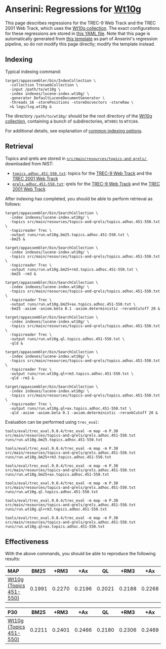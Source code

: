 # Anserini: Regressions for [Wt10g](http://ir.dcs.gla.ac.uk/test_collections/wt10g.html)

This page describes regressions for the TREC-9 Web Track and the TREC 2001 Web Track, which uses the [Wt10g collection](http://ir.dcs.gla.ac.uk/test_collections/wt10g.html).
The exact configurations for these regressions are stored in [this YAML file](../src/main/resources/regression/wt10g.yaml).
Note that this page is automatically generated from [this template](../src/main/resources/docgen/templates/wt10g.template) as part of Anserini's regression pipeline, so do not modify this page directly; modify the template instead.

## Indexing

Typical indexing command:

```
target/appassembler/bin/IndexCollection \
  -collection TrecwebCollection \
  -input /path/to/wt10g \
  -index indexes/lucene-index.wt10g/ \
  -generator DefaultLuceneDocumentGenerator \
  -threads 16 -storePositions -storeDocvectors -storeRaw \
  >& logs/log.wt10g &
```

The directory `/path/to/wt10g/` should be the root directory of the [Wt10g collection](http://ir.dcs.gla.ac.uk/test_collections/wt10g.html), containing a bunch of subdirectories, `WTX001` to `WTX104`.

For additional details, see explanation of [common indexing options](common-indexing-options.md).

## Retrieval

Topics and qrels are stored in [`src/main/resources/topics-and-qrels/`](../src/main/resources/topics-and-qrels/), downloaded from NIST:

+ [`topics.adhoc.451-550.txt`](../src/main/resources/topics-and-qrels/topics.adhoc.451-550.txt): topics for the [TREC-9 Web Track](http://trec.nist.gov/data/topics_eng/topics.451-500.gz) and the [TREC 2001 Web Track](http://trec.nist.gov/data/topics_eng/topics.501-550.txt)
+ [`qrels.adhoc.451-550.txt`](../src/main/resources/topics-and-qrels/qrels.adhoc.451-550.txt): qrels for the [TREC-9 Web Track](http://trec.nist.gov/data/qrels_eng/qrels.trec9.main_web.gz) and the [TREC 2001 Web Track](http://trec.nist.gov/data/qrels_eng/adhoc_qrels.txt)

After indexing has completed, you should be able to perform retrieval as follows:

```
target/appassembler/bin/SearchCollection \
  -index indexes/lucene-index.wt10g/ \
  -topics src/main/resources/topics-and-qrels/topics.adhoc.451-550.txt \
  -topicreader Trec \
  -output runs/run.wt10g.bm25.topics.adhoc.451-550.txt \
  -bm25 &

target/appassembler/bin/SearchCollection \
  -index indexes/lucene-index.wt10g/ \
  -topics src/main/resources/topics-and-qrels/topics.adhoc.451-550.txt \
  -topicreader Trec \
  -output runs/run.wt10g.bm25+rm3.topics.adhoc.451-550.txt \
  -bm25 -rm3 &

target/appassembler/bin/SearchCollection \
  -index indexes/lucene-index.wt10g/ \
  -topics src/main/resources/topics-and-qrels/topics.adhoc.451-550.txt \
  -topicreader Trec \
  -output runs/run.wt10g.bm25+ax.topics.adhoc.451-550.txt \
  -bm25 -axiom -axiom.beta 0.1 -axiom.deterministic -rerankCutoff 20 &

target/appassembler/bin/SearchCollection \
  -index indexes/lucene-index.wt10g/ \
  -topics src/main/resources/topics-and-qrels/topics.adhoc.451-550.txt \
  -topicreader Trec \
  -output runs/run.wt10g.ql.topics.adhoc.451-550.txt \
  -qld &

target/appassembler/bin/SearchCollection \
  -index indexes/lucene-index.wt10g/ \
  -topics src/main/resources/topics-and-qrels/topics.adhoc.451-550.txt \
  -topicreader Trec \
  -output runs/run.wt10g.ql+rm3.topics.adhoc.451-550.txt \
  -qld -rm3 &

target/appassembler/bin/SearchCollection \
  -index indexes/lucene-index.wt10g/ \
  -topics src/main/resources/topics-and-qrels/topics.adhoc.451-550.txt \
  -topicreader Trec \
  -output runs/run.wt10g.ql+ax.topics.adhoc.451-550.txt \
  -qld -axiom -axiom.beta 0.1 -axiom.deterministic -rerankCutoff 20 &
```

Evaluation can be performed using `trec_eval`:

```
tools/eval/trec_eval.9.0.4/trec_eval -m map -m P.30 src/main/resources/topics-and-qrels/qrels.adhoc.451-550.txt runs/run.wt10g.bm25.topics.adhoc.451-550.txt

tools/eval/trec_eval.9.0.4/trec_eval -m map -m P.30 src/main/resources/topics-and-qrels/qrels.adhoc.451-550.txt runs/run.wt10g.bm25+rm3.topics.adhoc.451-550.txt

tools/eval/trec_eval.9.0.4/trec_eval -m map -m P.30 src/main/resources/topics-and-qrels/qrels.adhoc.451-550.txt runs/run.wt10g.bm25+ax.topics.adhoc.451-550.txt

tools/eval/trec_eval.9.0.4/trec_eval -m map -m P.30 src/main/resources/topics-and-qrels/qrels.adhoc.451-550.txt runs/run.wt10g.ql.topics.adhoc.451-550.txt

tools/eval/trec_eval.9.0.4/trec_eval -m map -m P.30 src/main/resources/topics-and-qrels/qrels.adhoc.451-550.txt runs/run.wt10g.ql+rm3.topics.adhoc.451-550.txt

tools/eval/trec_eval.9.0.4/trec_eval -m map -m P.30 src/main/resources/topics-and-qrels/qrels.adhoc.451-550.txt runs/run.wt10g.ql+ax.topics.adhoc.451-550.txt
```

## Effectiveness

With the above commands, you should be able to reproduce the following results:

MAP                                     | BM25      | +RM3      | +Ax       | QL        | +RM3      | +Ax       |
:---------------------------------------|-----------|-----------|-----------|-----------|-----------|-----------|
[Wt10g (Topics 451-550)](../src/main/resources/topics-and-qrels/topics.adhoc.451-550.txt)| 0.1991    | 0.2270    | 0.2196    | 0.2021    | 0.2188    | 0.2268    |


P30                                     | BM25      | +RM3      | +Ax       | QL        | +RM3      | +Ax       |
:---------------------------------------|-----------|-----------|-----------|-----------|-----------|-----------|
[Wt10g (Topics 451-550)](../src/main/resources/topics-and-qrels/topics.adhoc.451-550.txt)| 0.2211    | 0.2401    | 0.2466    | 0.2180    | 0.2306    | 0.2469    |
